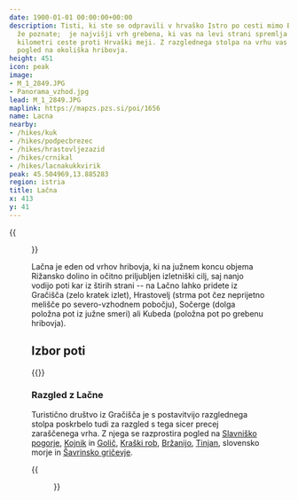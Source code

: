 ```yaml
---
date: 1900-01-01 00:00:00+00:00
description: Tisti, ki ste se odpravili v hrvaško Istro po cesti mimo Buzeta, Lačno
  že poznate;  je najvišji vrh grebena, ki vas na levi strani spremlja med zadnjimi
  kilometri ceste proti Hrvaški meji. Z razglednega stolpa na vrhu vas čaka čudovit
  pogled na okoliška hribovja.
height: 451
icon: peak
image:
- M_1_2849.JPG
- Panorama_vzhod.jpg
lead: M_1_2849.JPG
maplink: https://mapzs.pzs.si/poi/1656
name: Lacna
nearby:
- /hikes/kuk
- /hikes/podpecbrezec
- /hikes/hrastovljezazid
- /hikes/crnikal
- /hikes/lacnakukkvirik
peak: 45.504969,13.885283
region: istria
title: Lačna
x: 413
y: 41
---
```

{{<figure src="M_1_2849.JPG">}}

Lačna je eden od vrhov hribovja, ki na južnem koncu objema Rižansko dolino in očitno priljubljen izletniški cilj, saj nanjo vodijo poti kar iz štirih strani -- na Lačno lahko pridete iz Gračišča (zelo kratek izlet), Hrastovelj (strma pot čez neprijetno melišče po severo-vzhodnem pobočju), Sočerge (dolga položna pot iz južne smeri) ali Kubeda (položna pot po grebenu hribovja).

## Izbor poti

{{<multipath-hike-list>}}

### Razgled z Lačne

Turistično društvo iz Gračišča je s postavitvijo razglednega stolpa poskrbelo tudi za razgled s tega sicer precej zaraščenega vrha. Z njega se razprostira pogled na [Slavniško pogorje](../slavnik), [Kojnik](../kojnik) in [Golič](../golic), [Kraški rob](../lipnik), [Bržanijo](../hrastovljezazid), [Tinjan](../tinjan_osp), slovensko morje in [Šavrinsko gričevje](../padna).

{{<figure src="Panorama_vzhod.jpg" caption="Pogled na Kraški rob in Slavniško pogorje" caption-position="bottom">}}
